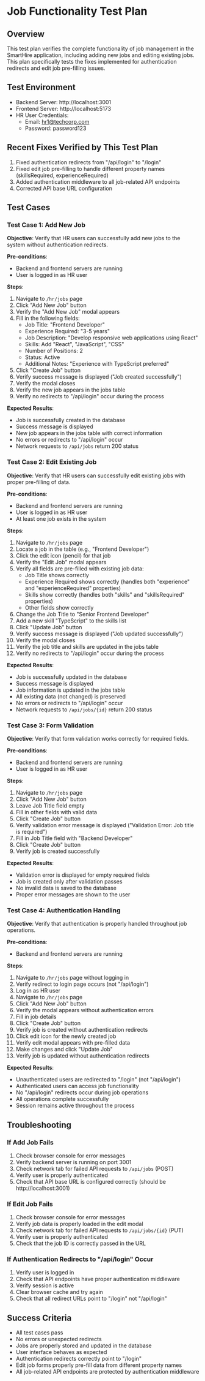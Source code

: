 # Job Functionality Test Plan

## Overview
This test plan verifies the complete functionality of job management in the SmartHire application, including adding new jobs and editing existing jobs. This plan specifically tests the fixes implemented for authentication redirects and edit job pre-filling issues.

## Test Environment
- Backend Server: http://localhost:3001
- Frontend Server: http://localhost:5173
- HR User Credentials:
  - Email: hr1@techcorp.com
  - Password: password123

## Recent Fixes Verified by This Test Plan
1. Fixed authentication redirects from "/api/login" to "/login"
2. Fixed edit job pre-filling to handle different property names (skillsRequired, experienceRequired)
3. Added authentication middleware to all job-related API endpoints
4. Corrected API base URL configuration

## Test Cases

### Test Case 1: Add New Job
**Objective**: Verify that HR users can successfully add new jobs to the system without authentication redirects.

**Pre-conditions**:
- Backend and frontend servers are running
- User is logged in as HR user

**Steps**:
1. Navigate to `/hr/jobs` page
2. Click "Add New Job" button
3. Verify the "Add New Job" modal appears
4. Fill in the following fields:
   - Job Title: "Frontend Developer"
   - Experience Required: "3-5 years"
   - Job Description: "Develop responsive web applications using React"
   - Skills: Add "React", "JavaScript", "CSS"
   - Number of Positions: 2
   - Status: Active
   - Additional Notes: "Experience with TypeScript preferred"
5. Click "Create Job" button
6. Verify success message is displayed ("Job created successfully")
7. Verify the modal closes
8. Verify the new job appears in the jobs table
9. Verify no redirects to "/api/login" occur during the process

**Expected Results**:
- Job is successfully created in the database
- Success message is displayed
- New job appears in the jobs table with correct information
- No errors or redirects to "/api/login" occur
- Network requests to `/api/jobs` return 200 status

### Test Case 2: Edit Existing Job
**Objective**: Verify that HR users can successfully edit existing jobs with proper pre-filling of data.

**Pre-conditions**:
- Backend and frontend servers are running
- User is logged in as HR user
- At least one job exists in the system

**Steps**:
1. Navigate to `/hr/jobs` page
2. Locate a job in the table (e.g., "Frontend Developer")
3. Click the edit icon (pencil) for that job
4. Verify the "Edit Job" modal appears
5. Verify all fields are pre-filled with existing job data:
   - Job Title shows correctly
   - Experience Required shows correctly (handles both "experience" and "experienceRequired" properties)
   - Skills show correctly (handles both "skills" and "skillsRequired" properties)
   - Other fields show correctly
6. Change the Job Title to "Senior Frontend Developer"
7. Add a new skill "TypeScript" to the skills list
8. Click "Update Job" button
9. Verify success message is displayed ("Job updated successfully")
10. Verify the modal closes
11. Verify the job title and skills are updated in the jobs table
12. Verify no redirects to "/api/login" occur during the process

**Expected Results**:
- Job is successfully updated in the database
- Success message is displayed
- Job information is updated in the jobs table
- All existing data (not changed) is preserved
- No errors or redirects to "/api/login" occur
- Network requests to `/api/jobs/{id}` return 200 status

### Test Case 3: Form Validation
**Objective**: Verify that form validation works correctly for required fields.

**Pre-conditions**:
- Backend and frontend servers are running
- User is logged in as HR user

**Steps**:
1. Navigate to `/hr/jobs` page
2. Click "Add New Job" button
3. Leave Job Title field empty
4. Fill in other fields with valid data
5. Click "Create Job" button
6. Verify validation error message is displayed ("Validation Error: Job title is required")
7. Fill in Job Title field with "Backend Developer"
8. Click "Create Job" button
9. Verify job is created successfully

**Expected Results**:
- Validation error is displayed for empty required fields
- Job is created only after validation passes
- No invalid data is saved to the database
- Proper error messages are shown to the user

### Test Case 4: Authentication Handling
**Objective**: Verify that authentication is properly handled throughout job operations.

**Pre-conditions**:
- Backend and frontend servers are running

**Steps**:
1. Navigate to `/hr/jobs` page without logging in
2. Verify redirect to login page occurs (not "/api/login")
3. Log in as HR user
4. Navigate to `/hr/jobs` page
5. Click "Add New Job" button
6. Verify the modal appears without authentication errors
7. Fill in job details
8. Click "Create Job" button
9. Verify job is created without authentication redirects
10. Click edit icon for the newly created job
11. Verify edit modal appears with pre-filled data
12. Make changes and click "Update Job"
13. Verify job is updated without authentication redirects

**Expected Results**:
- Unauthenticated users are redirected to "/login" (not "/api/login")
- Authenticated users can access job functionality
- No "/api/login" redirects occur during job operations
- All operations complete successfully
- Session remains active throughout the process

## Troubleshooting

### If Add Job Fails
1. Check browser console for error messages
2. Verify backend server is running on port 3001
3. Check network tab for failed API requests to `/api/jobs` (POST)
4. Verify user is properly authenticated
5. Check that API base URL is configured correctly (should be http://localhost:3001)

### If Edit Job Fails
1. Check browser console for error messages
2. Verify job data is properly loaded in the edit modal
3. Check network tab for failed API requests to `/api/jobs/{id}` (PUT)
4. Verify user is properly authenticated
5. Check that the job ID is correctly passed in the URL

### If Authentication Redirects to "/api/login" Occur
1. Verify user is logged in
2. Check that API endpoints have proper authentication middleware
3. Verify session is active
4. Clear browser cache and try again
5. Check that all redirect URLs point to "/login" not "/api/login"

## Success Criteria
- All test cases pass
- No errors or unexpected redirects
- Jobs are properly stored and updated in the database
- User interface behaves as expected
- Authentication redirects correctly point to "/login"
- Edit job forms properly pre-fill data from different property names
- All job-related API endpoints are protected by authentication middleware